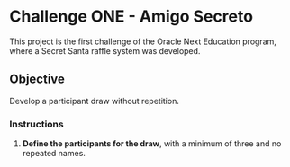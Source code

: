 # Challenge ONE - Amigo Secreto

This project is the first challenge of the Oracle Next Education program, where a Secret Santa raffle system was developed.

## Objective

Develop a participant draw without repetition.

### Instructions

1. **Define the participants for the draw**, with a minimum of three and no repeated names.
